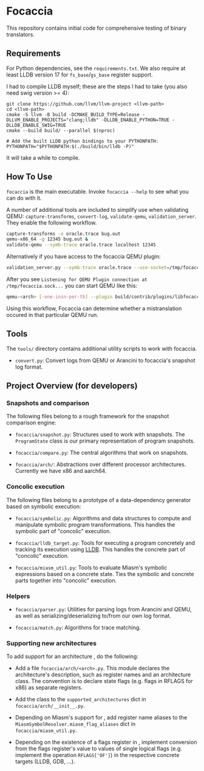 # Focaccia

This repository contains initial code for comprehensive testing of binary
translators.

## Requirements

For Python dependencies, see the `requirements.txt`. We also require at least LLDB version 17 for `fs_base`/`gs_base`
register support.

I had to compile LLDB myself; these are the steps I had to take (you also need swig version >= 4):

```
git clone https://github.com/llvm/llvm-project <llvm-path>
cd <llvm-path>
cmake -S llvm -B build -DCMAKE_BUILD_TYPE=Release -DLLVM_ENABLE_PROJECTS="clang;lldb" -DLLDB_ENABLE_PYTHON=TRUE -DLLDB_ENABLE_SWIG=TRUE
cmake --build build/ --parallel $(nproc)

# Add the built LLDB python bindings to your PYTHONPATH:
PYTHONPATH="$PYTHONPATH:$(./build/bin/lldb -P)"
```

It will take a while to compile.

## How To Use

`focaccia` is the main executable. Invoke `focaccia --help` to see what you can do with it.

A number of additional tools are included to simplify use when validating QEMU:
`capture-transforms`, `convert-log`, `validate-qemu`, `validation_server`. They enable the following workflow.

```bash
capture-transforms -o oracle.trace bug.out
qemu-x86_64 -g 12345 bug.out &
validate-qemu --symb-trace oracle.trace localhost 12345
```

Alternatively if you have access to the focaccia QEMU plugin:

```bash
validation_server.py --symb-trace oracle.trace --use-socket=/tmp/focaccia.sock --guest_arch=<arch>
```
After you see `Listening for QEMU Plugin connection at /tmp/focaccia.sock...` you can start QEMU like this:
```bash
qemu-<arch> [-one-insn-per-tb] --plugin build/contrib/plugins/libfocaccia.so <bug.out>
```

Using this workflow, Focaccia can determine whether a mistranslation occured in that particular QEMU run.

## Tools

The `tools/` directory contains additional utility scripts to work with focaccia.

 - `convert.py`: Convert logs from QEMU or Arancini to focaccia's snapshot log format.

## Project Overview (for developers)

### Snapshots and comparison

The following files belong to a rough framework for the snapshot comparison engine:

 - `focaccia/snapshot.py`: Structures used to work with snapshots. The `ProgramState` class is our primary
representation of program snapshots.

 - `focaccia/compare.py`: The central algorithms that work on snapshots.

 - `focaccia/arch/`: Abstractions over different processor architectures. Currently we have x86 and aarch64.

### Concolic execution

The following files belong to a prototype of a data-dependency generator based on symbolic
execution:

 - `focaccia/symbolic.py`: Algorithms and data structures to compute and manipulate symbolic program transformations.
This handles the symbolic part of "concolic" execution.

 - `focaccia/lldb_target.py`: Tools for executing a program concretely and tracking its execution using
[LLDB](https://lldb.llvm.org/). This handles the concrete part of "concolic" execution.

 - `focaccia/miasm_util.py`: Tools to evaluate Miasm's symbolic expressions based on a concrete state. Ties the symbolic
and concrete parts together into "concolic" execution.

### Helpers

 - `focaccia/parser.py`: Utilities for parsing logs from Arancini and QEMU, as well as serializing/deserializing to/from
our own log format.

 - `focaccia/match.py`: Algorithms for trace matching.

### Supporting new architectures

To add support for an architecture <arch>, do the following:

 - Add a file `focaccia/arch/<arch>.py`. This module declares the architecture's description, such as register names and
an architecture class. The convention is to declare state flags (e.g. flags in RFLAGS for x86) as separate registers.

 - Add the class to the `supported_architectures` dict in `focaccia/arch/__init__.py`.

 - Depending on Miasm's support for <arch>, add register name aliases to the `MiasmSymbolResolver.miasm_flag_aliases`
dict in `focaccia/miasm_util.py`.

 - Depending on the existence of a flags register in <arch>, implement conversion from the flags register's value to
values of single logical flags (e.g. implement the operation `RFLAGS['OF']`) in the respective concrete targets (LLDB,
GDB, ...).
